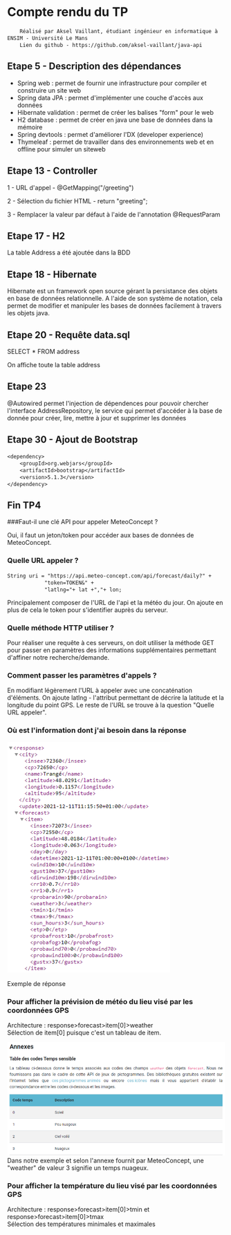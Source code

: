 # Compte rendu du TP  

        Réalisé par Aksel Vaillant, étudiant ingénieur en informatique à ENSIM - Université Le Mans  
        Lien du github - https://github.com/aksel-vaillant/java-api

## Etape 5 - Description des dépendances
- Spring web : permet de fournir une infrastructure pour compiler et construire un site web
- Spring data JPA : permet d'implémenter une couche d'accès aux données
- Hibernate validation : permet de créer les balises "form" pour le web
- H2 database : permet de créer en java une base de données dans la mémoire
- Spring devtools : permet d'améliorer l'DX (developer experience)
- Thymeleaf : permet de travailler dans des environnements web et en offline pour simuler un siteweb

## Etape 13 - Controller  

1 - URL d'appel  - @GetMapping("/greeting")  

2 - Sélection du fichier HTML - return "greeting";

3 - Remplacer la valeur par défaut à l'aide de l'annotation @RequestParam

## Etape 17 - H2  

La table Address a été ajoutée dans la BDD

## Etape 18 - Hibernate  

Hibernate est un framework open source gérant la persistance des objets en base de données relationnelle.
A l'aide de son système de notation, cela permet de modifier et manipuler les bases de données facilement à travers les objets java.

## Etape 20 - Requête data.sql
SELECT * FROM address  

On affiche toute la table address

## Etape 23  

@Autowired permet l'injection de dépendences pour pouvoir chercher l'interface AddressRepository, le service qui permet d'accéder à la base de donnée pour créer, lire, mettre à jour et supprimer les données

## Etape 30 - Ajout de Bootstrap  

    <dependency>
        <groupId>org.webjars</groupId>
        <artifactId>bootstrap</artifactId>
        <version>5.1.3</version>
    </dependency>

## Fin TP4  

###Faut-il une clé API pour appeler MeteoConcept ?  

Oui, il faut un jeton/token pour accéder aux bases de données de MeteoConcept.

### Quelle URL appeler ?  

    String uri = "https://api.meteo-concept.com/api/forecast/daily?" +
                "token=TOKEN&" +
                "latlng="+ lat +","+ lon;
Principalement composer de l'URL de l'api et la météo du jour. 
On ajoute en plus de cela le token pour s'identifier auprès du serveur.

### Quelle méthode HTTP utiliser ?  

Pour réaliser une requête à ces serveurs, on doit utiliser la méthode GET pour passer en paramètres des informations supplémentaires permettant d'affiner notre recherche/demande.

### Comment passer les paramètres d'appels ?  

En modifiant légèrement l'URL à appeler avec une concaténation d'éléments. On ajoute latlng - l'attribut permettant de décrire la latitude et la longitude du point GPS. 
Le reste de l'URL se trouve à la question "Quelle URL appeler".

### Où est l'information dont j'ai besoin dans la réponse

![img.png](resource/img.png)
  
Exemple de réponse 

### Pour afficher la prévision de météo du lieu visé par les coordonnées GPS

Architecture : response>forecast>item[0]>weather  
Sélection de item[0] puisque c'est un tableau de item.  

![img_1.png](resource/img_1.png)  
Dans notre exemple et selon l'annexe fournit par MeteoConcept, une "weather" de valeur 3 signifie un temps nuageux.

### Pour afficher la température du lieu visé par les coordonnées GPS

Architecture : response>forecast>item[0]>tmin et response>forecast>item[0]>tmax  
Sélection des températures minimales et maximales
